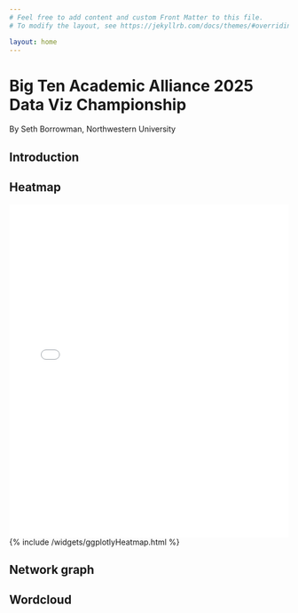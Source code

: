 ```yaml
---
# Feel free to add content and custom Front Matter to this file.
# To modify the layout, see https://jekyllrb.com/docs/themes/#overriding-theme-defaults

layout: home
---
```

# Big Ten Academic Alliance 2025 Data Viz Championship
By Seth Borrowman, Northwestern University
## Introduction

## Heatmap
<iframe src="/widgets/ggplotlyHeatmap.html" height="600px" width="100%" style="border:none;"></iframe>
{% include /widgets/ggplotlyHeatmap.html %}

## Network graph

## Wordcloud
